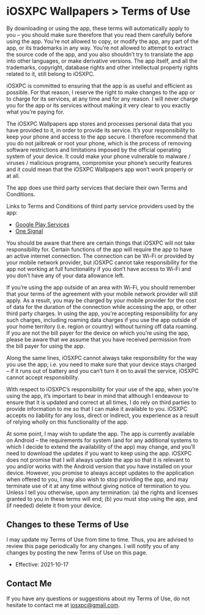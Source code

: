# iOSXPC Wallpapers > Terms of Use

By downloading or using the app, these terms will automatically apply to you – you should make sure therefore that you read them carefully before using the app. You’re not allowed to copy, or modify the app, any part of the app, or its trademarks in any way. You’re not allowed to attempt to extract the source code of the app, and you also shouldn’t try to translate the app into other languages, or make derivative versions. The app itself, and all the trademarks, copyright, database rights and other intellectual property rights related to it, still belong to iOSXPC.

iOSXPC is committed to ensuring that the app is as useful and efficient as possible. For that reason, I reserve the right to make changes to the app or to charge for its services, at any time and for any reason. I will never charge you for the app or its services without making it very clear to you exactly what you’re paying for.

The iOSXPC Wallpapers app stores and processes personal data that you have provided to it, in order to provide its service. It’s your responsibility to keep your phone and access to the app secure. I therefore recommend that you do not jailbreak or root your phone, which is the process of removing software restrictions and limitations imposed by the official operating system of your device. It could make your phone vulnerable to malware / viruses / malicious programs, compromise your phone’s security features and it could mean that the iOSXPC Wallpapers app won’t work properly or at all.

The app does use third party services that declare their own Terms and Conditions.

Links to Terms and Conditions of third party service providers used by the app:
* [Google Play Services](https://policies.google.com/terms)
* [One Signal](https://onesignal.com/tos)

You should be aware that there are certain things that iOSXPC will not take responsibility for. Certain functions of the app will require the app to have an active internet connection. The connection can be Wi-Fi or provided by your mobile network provider, but iOSXPC cannot take responsibility for the app not working at full functionality if you don’t have access to Wi-Fi and you don’t have any of your data allowance left.

If you’re using the app outside of an area with Wi-Fi, you should remember that your terms of the agreement with your mobile network provider will still apply. As a result, you may be charged by your mobile provider for the cost of data for the duration of the connection while accessing the app, or other third party charges. In using the app, you’re accepting responsibility for any such charges, including roaming data charges if you use the app outside of your home territory (i.e. region or country) without turning off data roaming. If you are not the bill payer for the device on which you’re using the app, please be aware that we assume that you have received permission from the bill payer for using the app.

Along the same lines, iOSXPC cannot always take responsibility for the way you use the app; i.e. you need to make sure that your device stays charged – if it runs out of battery and you can’t turn it on to avail the service, iOSXPC cannot accept responsibility.

With respect to iOSXPC’s responsibility for your use of the app, when you’re using the app, it’s important to bear in mind that although I endeavour to ensure that it is updated and correct at all times, I do rely on third parties to provide information to me so that I can make it available to you. iOSXPC accepts no liability for any loss, direct or indirect, you experience as a result of relying wholly on this functionality of the app.

At some point, I may wish to update the app. The app is currently available on Android – the requirements for system (and for any additional systems to which I decide to extend the availability of the app) may change, and you’ll need to download the updates if you want to keep using the app. iOSXPC does not promise that I will always update the app so that it is relevant to you and/or works with the Android version that you have installed on your device. However, you promise to always accept updates to the application when offered to you, I may also wish to stop providing the app, and may terminate use of it at any time without giving notice of termination to you. Unless I tell you otherwise, upon any termination: (a) the rights and licenses granted to you in these terms will end; (b) you must stop using the app, and (if needed) delete it from your device.

## Changes to these Terms of Use
I may update my Terms of Use from time to time. Thus, you are advised to review this page periodically for any changes. I will notify you of any changes by posting the new Terms of Use on this page.

* Effective: 2021-10-17

## Contact Me
If you have any questions or suggestions about my Terms of Use, do not hesitate to contact me at [iosxpc@gmail.com](mailto:iosxpc@gmail.com).
